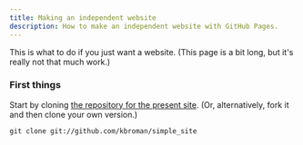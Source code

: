 ```yaml
---
title: Making an independent website
description: How to make an independent website with GitHub Pages.
---
```


This is what to do if you just want a website. (This page is a bit
long, but it's really not that much work.)

### First things

Start by cloning
[the repository for the present site](https://github.com/kbroman/simple_site). (Or,
alternatively, fork it and then clone your own version.)

    git clone git://github.com/kbroman/simple_site
